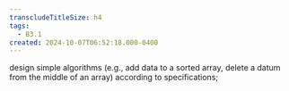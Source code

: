 ```yaml
---
transcludeTitleSize: h4
tags:
  - B3.1
created: 2024-10-07T06:52:18.000-0400
---
```

design simple algorithms (e.g., add data to a sorted array, delete a datum from the middle of an array) according to specifications;